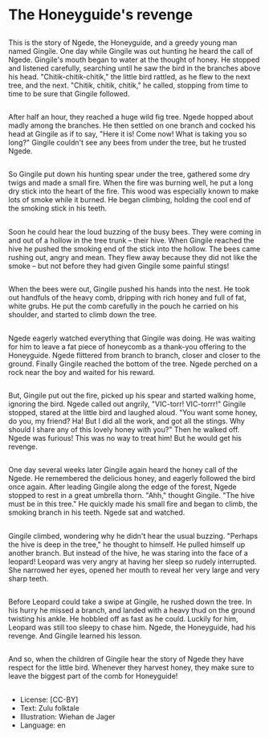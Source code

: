 # The Honeyguide's revenge

##
This is the story of Ngede, the Honeyguide, and a greedy young
man named Gingile.
One day while Gingile was out hunting he heard the call of Ngede.
Gingile's mouth began to water at the thought of honey. He
stopped and listened carefully, searching until he saw the bird in
the branches above his head.
"Chitik-chitik-chitik," the little bird rattled, as he flew to the next
tree, and the next.
"Chitik, chitik, chitik," he called, stopping from time to time to be
sure that Gingile followed.

##
After half an hour, they reached a
huge wild fig tree.
Ngede hopped about madly among
the branches. He then settled on
one branch and cocked his head at
Gingile as if to say, "Here it is!
Come now! What is taking you so
long?"
Gingile couldn't see any bees from
under the tree, but he trusted
Ngede.

##
So Gingile put down his hunting
spear under the tree, gathered
some dry twigs and made a small
fire.
When the fire was burning well, he
put a long dry stick into the heart of
the fire. This wood was especially
known to make lots of smoke while
it burned.
He began climbing, holding the cool
end of the smoking stick in his
teeth.

##
Soon he could hear the loud
buzzing of the busy bees. They
were coming in and out of a hollow
in the tree trunk – their hive.
When Gingile reached the hive he
pushed the smoking end of the stick
into the hollow.
The bees came rushing out, angry
and mean. They flew away because
they did not like the smoke – but not
before they had given Gingile some
painful stings!

##
When the bees were out, Gingile
pushed his hands into the nest. He
took out handfuls of the heavy
comb, dripping with rich honey and
full of fat, white grubs.
He put the comb carefully in the
pouch he carried on his shoulder,
and started to climb down the tree.

##
Ngede eagerly watched everything
that Gingile was doing. He was
waiting for him to leave a fat piece
of honeycomb as a thank-you
offering to the Honeyguide.
Ngede flittered from branch to
branch, closer and closer to the
ground. Finally Gingile reached the
bottom of the tree.
Ngede perched on a rock near the
boy and waited for his reward.

##
But, Gingile put out the fire, picked up his spear and started
walking home, ignoring the bird.
Ngede called out angrily, "VIC-torr! VIC-torrr!"
Gingile stopped, stared at the little bird and laughed aloud. "You
want some honey, do you, my friend? Ha! But I did all the work,
and got all the stings. Why should I share any of this lovely honey
with you?" Then he walked off.
Ngede was furious! This was no way to treat him! But he would get
his revenge.

##
One day several weeks later Gingile again heard the honey call of
the Ngede. He remembered the delicious honey, and eagerly
followed the bird once again.
After leading Gingile along the edge of the forest, Ngede stopped
to rest in a great umbrella thorn. "Ahh," thought Gingile.
"The hive must be in this tree." He quickly made his small fire and
began to climb, the smoking branch in his teeth. Ngede sat and
watched.

##
Gingile climbed, wondering why he didn't hear the usual buzzing.
"Perhaps the hive is deep in the tree," he thought to himself.
He pulled himself up another branch. But instead of the hive, he
was staring into the face of a leopard!
Leopard was very angry at having her sleep so rudely interrupted.
She narrowed her eyes, opened her mouth to reveal her very large
and very sharp teeth.

##
Before Leopard could take a swipe at Gingile, he rushed down the
tree.
In his hurry he missed a branch, and landed with a heavy thud on
the ground twisting his ankle. He hobbled off as fast as he could.
Luckily for him, Leopard was still too sleepy to chase him.
Ngede, the Honeyguide, had his revenge.
And Gingile learned his lesson.

##
And so, when the children of Gingile
hear the story of Ngede they have
respect for the little bird.
Whenever they harvest honey, they
make sure to leave the biggest part
of the comb for Honeyguide!

##
* License: [CC-BY]
* Text: Zulu folktale
* Illustration: Wiehan de Jager
* Language: en
